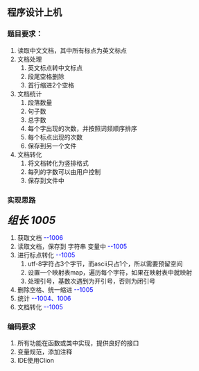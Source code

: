 ## 程序设计上机
### 题目要求：
1. 读取中文文档，其中所有标点为英文标点
2. 文档处理
   1. 英文标点转中文标点
   2. 段尾空格删除
   3. 首行缩进2个空格
3. 文档统计
   1. 段落数量
   2. 句子数
   3. 总字数
   4. 每个字出现的次数，并按照词频顺序排序
   5. 每个标点出现的次数
   6. 保存到另一个文件
4. 文档转化
   1. 将文档转化为竖排格式
   2. 每列的字数可以由用户控制
   3. 保存到文件中

### 实现思路
<font size=5>***组长 1005***</font>
1. 获取文档  <font color="blue">--1006</font>
2. 读取文档，保存到 字符串 变量中  <font color="blue">--1005</font>
3. 进行标点转化  <font color="blue">--1005</font>
   1. utf-8字符占3个字节，而ascii只占1个，所以需要预留空间
   2. 设置一个映射表map，遍历每个字符，如果在映射表中就映射
   3. 处理引号，基数次遇到为开引号，否则为闭引号
4. 删除空格、统一缩进   <font color="blue">--1005</font>
5. 统计  <font color="blue">--1004、1006</font>
6. 文档转化  <font color="blue">--1005</font>

### 编码要求
1. 所有功能在函数或类中实现，提供良好的接口
2. 变量规范，添加注释
3. IDE使用Clion